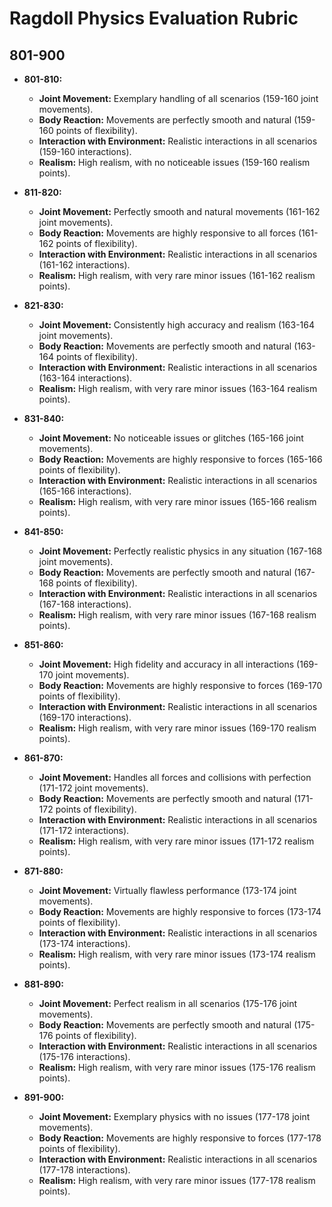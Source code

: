 
# Ragdoll Physics Evaluation Rubric

## 801-900
- **801-810:**
  - **Joint Movement:** Exemplary handling of all scenarios (159-160 joint movements).
  - **Body Reaction:** Movements are perfectly smooth and natural (159-160 points of flexibility).
  - **Interaction with Environment:** Realistic interactions in all scenarios (159-160 interactions).
  - **Realism:** High realism, with no noticeable issues (159-160 realism points).

- **811-820:**
  - **Joint Movement:** Perfectly smooth and natural movements (161-162 joint movements).
  - **Body Reaction:** Movements are highly responsive to all forces (161-162 points of flexibility).
  - **Interaction with Environment:** Realistic interactions in all scenarios (161-162 interactions).
  - **Realism:** High realism, with very rare minor issues (161-162 realism points).

- **821-830:**
  - **Joint Movement:** Consistently high accuracy and realism (163-164 joint movements).
  - **Body Reaction:** Movements are perfectly smooth and natural (163-164 points of flexibility).
  - **Interaction with Environment:** Realistic interactions in all scenarios (163-164 interactions).
  - **Realism:** High realism, with very rare minor issues (163-164 realism points).

- **831-840:**
  - **Joint Movement:** No noticeable issues or glitches (165-166 joint movements).
  - **Body Reaction:** Movements are highly responsive to forces (165-166 points of flexibility).
  - **Interaction with Environment:** Realistic interactions in all scenarios (165-166 interactions).
  - **Realism:** High realism, with very rare minor issues (165-166 realism points).

- **841-850:**
  - **Joint Movement:** Perfectly realistic physics in any situation (167-168 joint movements).
  - **Body Reaction:** Movements are perfectly smooth and natural (167-168 points of flexibility).
  - **Interaction with Environment:** Realistic interactions in all scenarios (167-168 interactions).
  - **Realism:** High realism, with very rare minor issues (167-168 realism points).

- **851-860:**
  - **Joint Movement:** High fidelity and accuracy in all interactions (169-170 joint movements).
  - **Body Reaction:** Movements are highly responsive to forces (169-170 points of flexibility).
  - **Interaction with Environment:** Realistic interactions in all scenarios (169-170 interactions).
  - **Realism:** High realism, with very rare minor issues (169-170 realism points).

- **861-870:**
  - **Joint Movement:** Handles all forces and collisions with perfection (171-172 joint movements).
  - **Body Reaction:** Movements are perfectly smooth and natural (171-172 points of flexibility).
  - **Interaction with Environment:** Realistic interactions in all scenarios (171-172 interactions).
  - **Realism:** High realism, with very rare minor issues (171-172 realism points).

- **871-880:**
  - **Joint Movement:** Virtually flawless performance (173-174 joint movements).
  - **Body Reaction:** Movements are highly responsive to forces (173-174 points of flexibility).
  - **Interaction with Environment:** Realistic interactions in all scenarios (173-174 interactions).
  - **Realism:** High realism, with very rare minor issues (173-174 realism points).

- **881-890:**
  - **Joint Movement:** Perfect realism in all scenarios (175-176 joint movements).
  - **Body Reaction:** Movements are perfectly smooth and natural (175-176 points of flexibility).
  - **Interaction with Environment:** Realistic interactions in all scenarios (175-176 interactions).
  - **Realism:** High realism, with very rare minor issues (175-176 realism points).

- **891-900:**
  - **Joint Movement:** Exemplary physics with no issues (177-178 joint movements).
  - **Body Reaction:** Movements are highly responsive to forces (177-178 points of flexibility).
  - **Interaction with Environment:** Realistic interactions in all scenarios (177-178 interactions).
  - **Realism:** High realism, with very rare minor issues (177-178 realism points).
